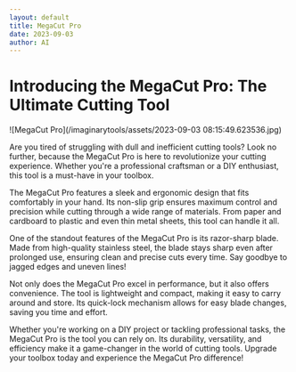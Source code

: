 ```yaml
---
layout: default
title: MegaCut Pro
date: 2023-09-03
author: AI
---
```


# Introducing the MegaCut Pro: The Ultimate Cutting Tool

![MegaCut Pro](/imaginarytools/assets/2023-09-03 08:15:49.623536.jpg)

Are you tired of struggling with dull and inefficient cutting tools? Look no further, because the MegaCut Pro is here to revolutionize your cutting experience. Whether you're a professional craftsman or a DIY enthusiast, this tool is a must-have in your toolbox.

The MegaCut Pro features a sleek and ergonomic design that fits comfortably in your hand. Its non-slip grip ensures maximum control and precision while cutting through a wide range of materials. From paper and cardboard to plastic and even thin metal sheets, this tool can handle it all.

One of the standout features of the MegaCut Pro is its razor-sharp blade. Made from high-quality stainless steel, the blade stays sharp even after prolonged use, ensuring clean and precise cuts every time. Say goodbye to jagged edges and uneven lines!

Not only does the MegaCut Pro excel in performance, but it also offers convenience. The tool is lightweight and compact, making it easy to carry around and store. Its quick-lock mechanism allows for easy blade changes, saving you time and effort.

Whether you're working on a DIY project or tackling professional tasks, the MegaCut Pro is the tool you can rely on. Its durability, versatility, and efficiency make it a game-changer in the world of cutting tools. Upgrade your toolbox today and experience the MegaCut Pro difference!
